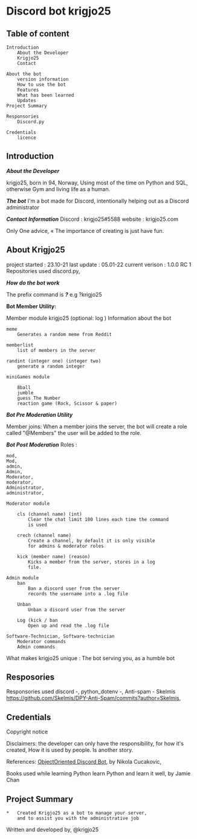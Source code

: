 # Discord bot krigjo25

## Table of content

    Introduction
        About the Developer
        Krigjo25
        Contact

    About the bot
        version information 
        How to use the bot
        Features
        What has been learned
        Updates
    Project Summary
    
    Responsories
        Discord.py

    Credentials
        licence

## Introduction

***About the Developer***

krigjo25, born in 94, Norway, Using most of the
time on Python and SQL, otherwise Gym and living life as a human.

***The bot***
I'm a bot made for Discord, intentionally
helping out as a Discord administrator

***Contact Information***
    Discord : krigjo25#5588
    website : krigjo25.com

Only One advice,
« The importance of creating is just have fun.

## About Krigjo25

project started     :   23.10-21
last update         :   05.01-22
current verison     :   1.0.0 RC 1
Repositories  used
    discord.py,

***How do the bot work***

The prefix command is ***?***
e.g ?krigjo25

**Bot Member Utility:**

Member module
    krigjo25 (optional: log )
        Information about the bot

    meme
        Generates a random meme from Reddit
    
    memberlist
        list of members in the server
    
    randint (integer one) (integer two)
        generate a random integer

    miniGames module
        
        8ball
        jumble
        guess The Number
        reaction game (Rock, Scissor & paper)

***Bot Pre Moderation Utility***

Member joins:
    When a member joins the server, the bot will create a role called "@Members"
    the user will be added to the role.

***Bot Post Moderation***
    Roles :

    mod,
    Mod,
    admin,
    Admin,
    Moderator,
    moderator,
    Administrator,
    administrator,

    Moderator module

        cls (channel name) (int)
            Clear the chat limit 100 lines each time the command
            is used

        crech (channel name)
            Create a channel, by default it is only visible 
            for admins & moderator roles

        kick (member name) (reason)
            Kicks a member from the server, stores in a log
            file.

    Admin module
        ban
            Ban a discord user from the server
            records the username into a .log file
                                
        Unban
            Unban a discord user from the server

        Log (kick / ban
            Open up and read the .log file

    Software-Technician, Software-technician
        Moderator commands
        Admin commands

What makes krigjo25 unique :
    The bot serving you, as a humble bot

## Resposories

Responsories used
    discord -,
    python_dotenv -,
    Anti-spam - Skelmis <https://github.com/Skelmis/DPY-Anti-Spam/commits?author=Skelmis>,  

## Credentials

Copyright notice

Disclaimers:
    the developer can only have the responsibility, for how it's created,
    How it is used by people. Is another story.

References:
[ObjectOriented Discord Bot](https://nik.re/posts/2021-09-25/object_oriented_discord_bot), by Nikola Cucakovic,

Books used while learning Python
learn Python and learn it well, by Jamie Chan

## Project Summary

    *   Created Krigjo25 as a bot to manage your server, 
        and to assist you with the administrative job 

Written and developed by,
@krigjo25
